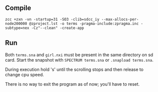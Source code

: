 ## Compile

```
zcc +zxn -vn -startup=31 -SO3 -clib=sdcc_iy --max-allocs-per-node200000 @zproject.lst -o terms -pragma-include:zpragma.inc -subtype=nex -Cz"--clean" -create-app
```

## Run

Both `terms.sna` and `girl.nxi` must be present in the same directory on sd card.
Start the snapshot with `SPECTRUM terms.sna` or `.snapload terms.sna`.

During execution hold 's' until the scrolling stops and then release to change cpu speed.

There is no way to exit the program as of now; you'll have to reset.
